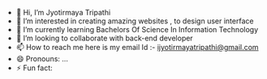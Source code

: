 - 👋 Hi, I’m Jyotirmaya Tripathi
- 👀 I’m interested in creating amazing websites , to design user interface
- 🌱 I’m currently learning Bachelors Of Science In Information Technology
- 💞️ I’m looking to collaborate with back-end developer
- 📫 How to reach me here is my email Id :- ijyotirmayatripathi@gmail.com
- 😄 Pronouns: ...
- ⚡ Fun fact: 

<!---
jyotirmaya28/jyotirmaya28 is a ✨ special ✨ repository because its `README.md` (this file) appears on your GitHub profile.
You can click the Preview link to take a look at your changes.
--->
